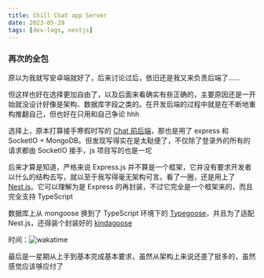 ```yaml
---
title: Chill Chat app Server
date: 2023-05-29
tags: [dev-logs, nestjs]
---
```


### 再次的全包

原以为我就写安卓端就好了，后来讨论过后，依旧还是我又来负责后端了......

但这样也好在选择更加自由了，以及后面来看确实有些正确的，主要原因还是一开始就没设计好像是架构、数据库字段之类的。在开发后端的过程中就是在不断地重构推翻自己，但也好在只用和自己争论 hhh

选择上，原本打算接手寒假时写的 [Chat 前后端][Chat-Full]，那也是用了 express 和 SocketIO + MongoDB。但发现写得实在是太鞑便了，不仅除了登录外的所有的请求都由 SocketIO 接手，js 项目写的也是一坨

后来才算是知道，严格来说 Express.js 并不算是一个框架，它并没有要求开发者以什么的结构去写，就以至于我写得毫无架构可言。看了一圈，还是用上了 [Nest.js][Nest.js]。它可以理解为是 Express 的再封装，不过它完全是一个框架来的，而且完全支持 TypeScript

数据库上从 mongoose 换到了 TypeScript 环境下的 [Typegoose][Typegoose]，并且为了适配 Nest.js，还得装个封装好的 [kindagoose][kindagoose]

时间：![wakatime][wakatime]

最后是一星期从上手到基本完成基本要求，虽然从架构上来说还差了挺多的，虽然感觉应该够应付了

[Chat-Full]: ./ChillChatAndroid.md
[Nest.js]: https://nestjs.com
[Typegoose]: https://typegoose.github.io/
[kindagoose]: https://github.com/GrapeoffJS/kindagoose
[wakatime]: https://wakatime.com/badge/user/0842a71f-c026-4b09-8aa0-f8398b4c3423/project/bf267b0a-5fdb-406b-889d-bbd1ccb800d5.svg
